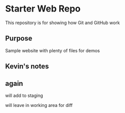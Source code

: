 # Starter Web Repo

This repository is for showing how Git and GitHub work

## Purpose

Sample website with plenty of files for demos
## Kevin's notes

## again
will add to staging

will leave in working area for diff
